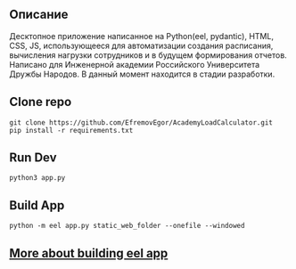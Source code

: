 ## Описание
Десктопное приложение написанное на Python(eel, pydantic), HTML, CSS, JS, использующееся для автоматизации создания расписания, вычисления нагрузки сотрудников и в будущем формирования отчетов. Написано для Инженерной академии Российского Университета Дружбы Народов.
В данный момент находится в стадии разработки. 
## Clone repo
    git clone https://github.com/EfremovEgor/AcademyLoadCalculator.git
    pip install -r requirements.txt
## Run Dev
    python3 app.py
## Build App
    python -m eel app.py static_web_folder --onefile --windowed
## [More about building eel app](https://github.com/python-eel/Eel#building-distributable-binary-with-pyinstaller)